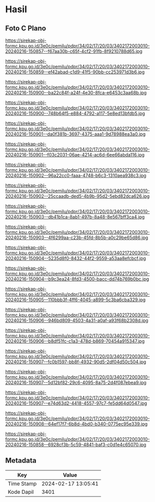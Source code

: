 # Hasil

## Foto C Plano

https://sirekap-obj-formc.kpu.go.id/3e0c/pemilu/pdpr/34/02/17/20/03/3402172003010-20240216-150857--f67aa30b-c65f-4cf2-91fb-8f9210788d65.jpg

https://sirekap-obj-formc.kpu.go.id/3e0c/pemilu/pdpr/34/02/17/20/03/3402172003010-20240216-150859--ef42abad-c1d9-41f5-90bb-cc253971d3b6.jpg

https://sirekap-obj-formc.kpu.go.id/3e0c/pemilu/pdpr/34/02/17/20/03/3402172003010-20240216-150900--ba22c84f-a24f-4e30-8fca-e6453c3aa68b.jpg

https://sirekap-obj-formc.kpu.go.id/3e0c/pemilu/pdpr/34/02/17/20/03/3402172003010-20240216-150900--748b64f5-e884-4792-a117-5e8ed13bfdb5.jpg

https://sirekap-obj-formc.kpu.go.id/3e0c/pemilu/pdpr/34/02/17/20/03/3402172003010-20240216-150901--da0f381b-3697-4375-aaa1-9d78988ea3a0.jpg

https://sirekap-obj-formc.kpu.go.id/3e0c/pemilu/pdpr/34/02/17/20/03/3402172003010-20240216-150901--f03c2031-06ae-4214-ac6d-6ee66abda116.jpg

https://sirekap-obj-formc.kpu.go.id/3e0c/pemilu/pdpr/34/02/17/20/03/3402172003010-20240216-150902--96a22cc0-faaa-4748-b6c3-1310aea938c3.jpg

https://sirekap-obj-formc.kpu.go.id/3e0c/pemilu/pdpr/34/02/17/20/03/3402172003010-20240216-150902--25ccaadb-ded5-4b9b-95d2-5ebd82dca626.jpg

https://sirekap-obj-formc.kpu.go.id/3e0c/pemilu/pdpr/34/02/17/20/03/3402172003010-20240216-150903--db41b1ca-8ab1-497b-8a48-8e567bff3ca4.jpg

https://sirekap-obj-formc.kpu.go.id/3e0c/pemilu/pdpr/34/02/17/20/03/3402172003010-20240216-150903--4f6299aa-c23b-45fd-8b5b-a0c29be65d86.jpg

https://sirekap-obj-formc.kpu.go.id/3e0c/pemilu/pdpr/34/02/17/20/03/3402172003010-20240216-150904--5235d8f0-8432-44f2-9559-a53aa8efcbcf.jpg

https://sirekap-obj-formc.kpu.go.id/3e0c/pemilu/pdpr/34/02/17/20/03/3402172003010-20240216-150904--b9c3ea24-8fd3-4500-bacc-dd74b769b0bc.jpg

https://sirekap-obj-formc.kpu.go.id/3e0c/pemilu/pdpr/34/02/17/20/03/3402172003010-20240216-150905--110bbb3f-4ff6-4045-a899-5c3ba6cba329.jpg

https://sirekap-obj-formc.kpu.go.id/3e0c/pemilu/pdpr/34/02/17/20/03/3402172003010-20240216-150906--946bd809-4503-4a31-a0af-a93f68b2308d.jpg

https://sirekap-obj-formc.kpu.go.id/3e0c/pemilu/pdpr/34/02/17/20/03/3402172003010-20240216-150906--b8df51fc-c1a3-478d-b869-70454a915347.jpg

https://sirekap-obj-formc.kpu.go.id/3e0c/pemilu/pdpr/34/02/17/20/03/3402172003010-20240216-150907--fc0b1597-bb8f-4932-90d5-2df04d50c504.jpg

https://sirekap-obj-formc.kpu.go.id/3e0c/pemilu/pdpr/34/02/17/20/03/3402172003010-20240216-150907--5d12bf82-29c6-4095-8a75-2d4f087ebea9.jpg

https://sirekap-obj-formc.kpu.go.id/3e0c/pemilu/pdpr/34/02/17/20/03/3402172003010-20240216-150907--e74d63d2-4418-4557-97c7-fe5dd64d0547.jpg

https://sirekap-obj-formc.kpu.go.id/3e0c/pemilu/pdpr/34/02/17/20/03/3402172003010-20240216-150908--64ef17f7-6b8d-4bd0-b340-0775ec95e339.jpg

https://sirekap-obj-formc.kpu.go.id/3e0c/pemilu/pdpr/34/02/17/20/03/3402172003010-20240216-150858--6928cf3b-5c59-4841-baf3-c0d1e4c65070.jpg


## Metadata

| Key        | Value               |
| ---------- | ------------------- |
| Time Stamp | 2024-02-17 13:05:41 |
| Kode Dapil | 3401                |



